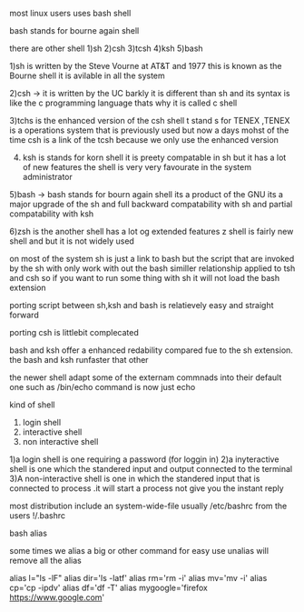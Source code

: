 most linux users uses bash shell

bash stands for bourne again shell

there are other shell
1)sh
2)csh
3)tcsh
4)ksh
5)bash

1)sh is written by the Steve Vourne at AT&T and 1977
this is known as the Bourne shell
it is avilable in all the system

2)csh -> it is written by the UC barkly it is different than sh and its 
syntax is like the  c programming language thats why it is called c shell

3)tchs is the enhanced version of the csh shell
t stand s for TENEX ,TENEX is a operations system
that is previously used but now a  days mohst of the time csh is a link of
the tcsh because we only use the enhanced version

4) ksh is stands for korn shell it is preety compatable in sh but it has 
 a lot of new features the shell is very very favourate in the system administrator

5)bash -> bash stands for bourn again shell its a product of the GNU
its a major upgrade of the sh  and full backward compatability with sh and partial compatability with ksh

6)zsh is the another shell has  a lot og extended features
z shell is fairly new shell and but it is not widely used

on most of the system sh is just a  link to bash
but the script that are invoked by the sh with only work
with out the bash
similler relationship applied to tsh and csh
so if you want to run some thing with sh it will not load the bash extension

porting script between sh,ksh and bash is relatievely easy and straight forward

porting csh is littlebit complecated


bash and ksh offer a enhanced redability compared fue to the sh extension.
the bash and ksh runfaster that other


the newer shell adapt some of the externam commnads into their default one
such as /bin/echo command is now just echo


kind of shell

1) login shell
2) interactive shell
3) non interactive shell

1)a login shell is one requiring a password (for loggin in)
2)a inyteractive shell is one which the standered input and output connected to the terminal 
3)A non-interactive shell is one in which the standered input that is connected to process .it will start a process not give you the instant reply

most distribution include an system-wide-file usually
/etc/bashrc from the users !/.bashrc






bash alias

some times we alias a big or other command for easy use
unalias will remove all the alias

alias l="ls -lF"
alias dir='ls -latf'
alias rm='rm -i'
alias mv='mv -i'
alias cp='cp -ipdv'
alias df='df -T'
alias mygoogle='firefox https://www.google.com'